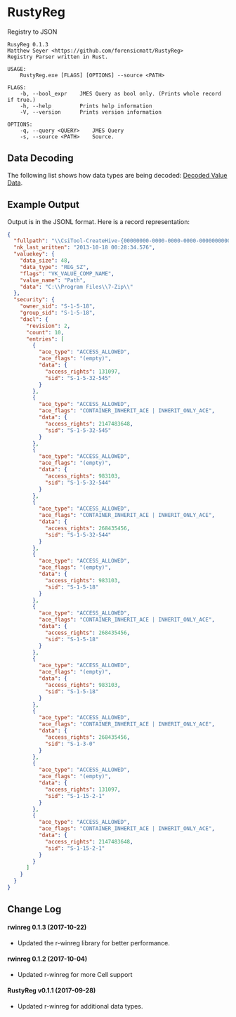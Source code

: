 # RustyReg
Registry to JSON

```
RusyReg 0.1.3
Matthew Seyer <https://github.com/forensicmatt/RustyReg>
Registry Parser written in Rust.

USAGE:
    RustyReg.exe [FLAGS] [OPTIONS] --source <PATH>

FLAGS:
    -b, --bool_expr    JMES Query as bool only. (Prints whole record if true.)
    -h, --help         Prints help information
    -V, --version      Prints version information

OPTIONS:
    -q, --query <QUERY>    JMES Query
    -s, --source <PATH>    Source.
```

## Data Decoding
The following list shows how data types are being decoded: [Decoded Value Data](https://github.com/forensicmatt/r-winreg/blob/master/README.md#decoded-value-data).

## Example Output
Output is in the JSONL format. Here is a record representation:

```json
{
  "fullpath": "\\CsiTool-CreateHive-{00000000-0000-0000-0000-000000000000}\\7-Zip\\Path",
  "nk_last_written": "2013-10-18 00:28:34.576",
  "valuekey": {
    "data_size": 48,
    "data_type": "REG_SZ",
    "flags": "VK_VALUE_COMP_NAME",
    "value_name": "Path",
    "data": "C:\\Program Files\\7-Zip\\"
  },
  "security": {
    "owner_sid": "S-1-5-18",
    "group_sid": "S-1-5-18",
    "dacl": {
      "revision": 2,
      "count": 10,
      "entries": [
        {
          "ace_type": "ACCESS_ALLOWED",
          "ace_flags": "(empty)",
          "data": {
            "access_rights": 131097,
            "sid": "S-1-5-32-545"
          }
        },
        {
          "ace_type": "ACCESS_ALLOWED",
          "ace_flags": "CONTAINER_INHERIT_ACE | INHERIT_ONLY_ACE",
          "data": {
            "access_rights": 2147483648,
            "sid": "S-1-5-32-545"
          }
        },
        {
          "ace_type": "ACCESS_ALLOWED",
          "ace_flags": "(empty)",
          "data": {
            "access_rights": 983103,
            "sid": "S-1-5-32-544"
          }
        },
        {
          "ace_type": "ACCESS_ALLOWED",
          "ace_flags": "CONTAINER_INHERIT_ACE | INHERIT_ONLY_ACE",
          "data": {
            "access_rights": 268435456,
            "sid": "S-1-5-32-544"
          }
        },
        {
          "ace_type": "ACCESS_ALLOWED",
          "ace_flags": "(empty)",
          "data": {
            "access_rights": 983103,
            "sid": "S-1-5-18"
          }
        },
        {
          "ace_type": "ACCESS_ALLOWED",
          "ace_flags": "CONTAINER_INHERIT_ACE | INHERIT_ONLY_ACE",
          "data": {
            "access_rights": 268435456,
            "sid": "S-1-5-18"
          }
        },
        {
          "ace_type": "ACCESS_ALLOWED",
          "ace_flags": "(empty)",
          "data": {
            "access_rights": 983103,
            "sid": "S-1-5-18"
          }
        },
        {
          "ace_type": "ACCESS_ALLOWED",
          "ace_flags": "CONTAINER_INHERIT_ACE | INHERIT_ONLY_ACE",
          "data": {
            "access_rights": 268435456,
            "sid": "S-1-3-0"
          }
        },
        {
          "ace_type": "ACCESS_ALLOWED",
          "ace_flags": "(empty)",
          "data": {
            "access_rights": 131097,
            "sid": "S-1-15-2-1"
          }
        },
        {
          "ace_type": "ACCESS_ALLOWED",
          "ace_flags": "CONTAINER_INHERIT_ACE | INHERIT_ONLY_ACE",
          "data": {
            "access_rights": 2147483648,
            "sid": "S-1-15-2-1"
          }
        }
      ]
    }
  }
}
```

## Change Log
#### rwinreg 0.1.3 (2017-10-22)
- Updated the r-winreg library for better performance.

#### rwinreg 0.1.2 (2017-10-04)
- Updated r-winreg for more Cell support

#### RustyReg v0.1.1 (2017-09-28)
- Updated r-winreg for additional data types.
